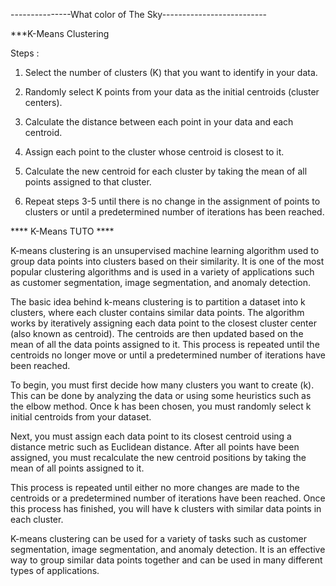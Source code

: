 ---------------What color of The Sky--------------------------

***K-Means Clustering

Steps :
1. Select the number of clusters (K) that you want to identify in your data.

2. Randomly select K points from your data as the initial centroids (cluster centers).

3. Calculate the distance between each point in your data and each centroid.

4. Assign each point to the cluster whose centroid is closest to it.

5. Calculate the new centroid for each cluster by taking the mean of all points assigned to that cluster.

6. Repeat steps 3-5 until there is no change in the assignment of points to clusters or until a predetermined number of iterations has been reached.



**** K-Means TUTO ****



K-means clustering is an unsupervised machine learning algorithm used to group data points into clusters based on their similarity. It is one of the most popular clustering algorithms and is used in a variety of applications such as customer segmentation, image segmentation, and anomaly detection.

The basic idea behind k-means clustering is to partition a dataset into k clusters, where each cluster contains similar data points. The algorithm works by iteratively assigning each data point to the closest cluster center (also known as centroid). The centroids are then updated based on the mean of all the data points assigned to it. This process is repeated until the centroids no longer move or until a predetermined number of iterations have been reached.

To begin, you must first decide how many clusters you want to create (k). This can be done by analyzing the data or using some heuristics such as the elbow method. Once k has been chosen, you must randomly select k initial centroids from your dataset. 

Next, you must assign each data point to its closest centroid using a distance metric such as Euclidean distance. After all points have been assigned, you must recalculate the new centroid positions by taking the mean of all points assigned to it. 

This process is repeated until either no more changes are made to the centroids or a predetermined number of iterations have been reached. Once this process has finished, you will have k clusters with similar data points in each cluster. 

K-means clustering can be used for a variety of tasks such as customer segmentation, image segmentation, and anomaly detection. It is an effective way to group similar data points together and can be used in many different types of applications.

